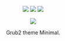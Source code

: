 <p align="center">
  <img src="https://img.shields.io/badge/Maintained%3F-Yes-green?style=flat-square">
  <img src="https://img.shields.io/github/stars/asterlinux/grub2-theme-space?style=flat-square">
  <img src="https://img.shields.io/github/issues/asterlinux/grub2-theme-space?color=violet&style=flat-square">
</p>
<p align="center">
  <img src="grub_theme.png">
</p>

<p align="center">Grub2 theme Minimal</a>.
</p>
